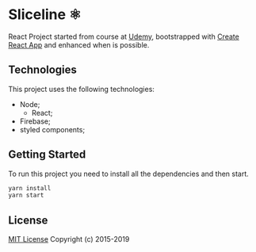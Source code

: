 # Sliceline ⚛️

React Project started from course at [Udemy](https://www.udemy.com/course/react-pizza/), bootstrapped with [Create React App](https://github.com/facebook/create-react-app) and enhanced when is possible.

## Technologies

This project uses the following technologies:
* Node;
  * React;
* Firebase;
* styled components;

## Getting Started

To run this project you need to install all the dependencies and then start.

```sh
yarn install
yarn start
```

## License
[MIT License](LICENSE.md) Copyright (c) 2015-2019